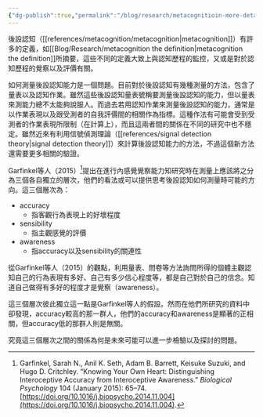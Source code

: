 ```yaml
---
{"dg-publish":true,"permalink":"/blog/research/metacognitioin-more-details-from-bodily-awareness/","title":"後設認知測量方法的思考","tags":["blog","metacognition"]}
---
```





後設認知（[[references/metacognition/metacognition\|metacognition]]）有許多的定義，如[[Blog/Research/metacognition the definition\|metacognition the definition]]所摘要，這些不同的定義大致上與認知歷程的監控，又或是對於認知歷程的覺察以及評價有關。

如何測量後設認知能力是一個問題。目前對於後設認知有幾種測量的方法，包含了量表以及認知作業。雖然這些後設認知量表號稱要測量後設認知的能力，但以量表來測能力總不太能夠說服人。而過去若用認知作業來測量後設認知的能力，通常是以作業表現以及跟受測者的自我評價間的相關作為指標。這種作法有可能會受到受測者的作業表現所限制（在計算上），而且這兩者間的關係在不同的研究中也不穩定。雖然近來有利用信號偵測理論（[[references/signal detection theory\|signal detection theory]]）來計算後設認知能力的方法，不過這個新方法還需要更多相關的驗證。

Garfinkel等人（2015）[^1]提出在進行內感覺覺察能力知研究時在測量上應該將之分為三個各自獨立的層次，他們的看法或可以提供思考後設認知如何測量時可能的方向。這三個層次為：
- accuracy
	- 指客觀行為表現上的好壞程度
- sensibility
	- 指主觀感覺的評價
- awareness
	- 指accuracy以及sensibility的關連性


從Garfinkel等人（2015）的觀點，利用量表、問卷等方法詢問所得的個體主觀認知自己的行為表現有多好、自己有多少信心程度等，都是自己對於自己的信念。知道自己做得有多好的程度才是覺察（awareness）。

這三個層次彼此獨立這一點是Garfinkel等人的假設。然而在他們所研究的資料中卻發現，accuracy較高的那一群人，他們的accuracy和awareness是顯著的正相關，但accuracy低的那群人則是無關。

究竟這三個層次之間的關係為何是未來可能可以進一步檢驗以及探討的問題。


[^1]: Garfinkel, Sarah N., Anil K. Seth, Adam B. Barrett, Keisuke Suzuki, and Hugo D. Critchley. “Knowing Your Own Heart: Distinguishing Interoceptive Accuracy from Interoceptive Awareness.” _Biological Psychology_ 104 (January 2015): 65–74. [https://doi.org/10.1016/j.biopsycho.2014.11.004](https://doi.org/10.1016/j.biopsycho.2014.11.004).